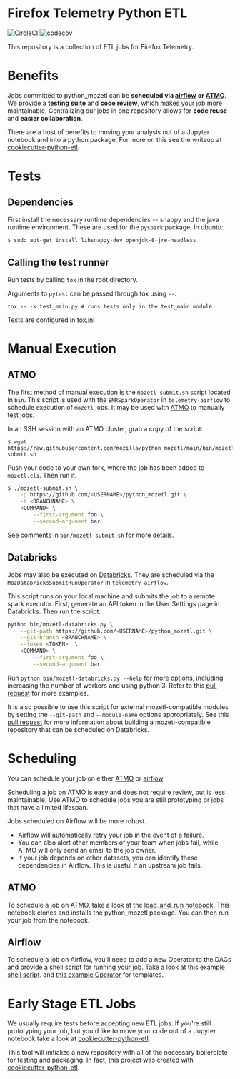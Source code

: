 # Firefox Telemetry Python ETL

[![CircleCI](https://circleci.com/gh/mozilla/python_mozetl.svg?style=svg)](https://circleci.com/gh/mozilla/python_mozetl)
[![codecov](https://codecov.io/gh/mozilla/python_mozetl/branch/main/graph/badge.svg)](https://codecov.io/gh/mozilla/python_mozetl)

This repository is a collection of ETL jobs for Firefox Telemetry.

# Benefits

Jobs committed to python_mozetl can be **scheduled via
[airflow](https://github.com/mozilla/telemetry-airflow)
or
[ATMO](https://analysis.telemetry.mozilla.org/)**.
We provide a **testing suite** and **code review**, which makes your job more maintainable.
Centralizing our jobs in one repository allows for
**code reuse** and **easier collaboration**.

There are a host of benefits to moving your analysis out of a Jupyter notebook
and into a python package.
For more on this see the writeup at
[cookiecutter-python-etl](https://github.com/harterrt/cookiecutter-python-etl/blob/master/README.md#benefits).

# Tests
## Dependencies
First install the necessary runtime dependencies -- snappy and the java runtime
environment. These are used for the `pyspark` package. In ubuntu:
```bash
$ sudo apt-get install libsnappy-dev openjdk-8-jre-headless
```

## Calling the test runner
Run tests by calling `tox` in the root directory.

Arguments to `pytest` can be passed through tox using `--`.
```
tox -- -k test_main.py # runs tests only in the test_main module
```

Tests are configured in [tox.ini](tox.ini)

# Manual Execution
## ATMO

The first method of manual execution is the `mozetl-submit.sh` script located in `bin`.
This script is used with the `EMRSparkOperator` in `telemetry-airflow` to schedule execution of `mozetl` jobs.
It may be used with [ATMO](https://analysis.telemetry.mozilla.org/) to manually test jobs.

In an SSH session with an ATMO cluster, grab a copy of the script:
```
$ wget https://raw.githubusercontent.com/mozilla/python_mozetl/main/bin/mozetl-submit.sh
```
Push your code to your own fork, where the job has been added to `mozetl.cli`. Then run it.

```bash
$ ./mozetl-submit.sh \
    -p https://github.com/<USERNAME>/python_mozetl.git \
    -b <BRANCHNAME> \
    <COMMAND> \
        --first-argument foo \
        --second-argument bar
```

See comments in `bin/mozetl-submit.sh` for more details.

## Databricks

Jobs may also be executed on [Databricks](https://dbc-caf9527b-e073.cloud.databricks.com/).
They are scheduled via the `MozDatabricksSubmitRunOperator` in `telemetry-airflow`.

This script runs on your local machine and submits the job to a remote spark executor.
First, generate an API token in the User Settings page in Databricks.
Then run the script.

```bash
python bin/mozetl-databricks.py \
    --git-path https://github.com/<USERNAME>/python_mozetl.git \
    --git-branch <BRANCHNAME> \
    --token <TOKEN>  \
    <COMMAND> \
        --first-argument foo \
        --second-argument bar
```

Run `python bin/mozetl-databricks.py --help` for more options, including increasing the number of workers and using python 3.
Refer to this [pull request](https://github.com/mozilla/python_mozetl/pull/296) for more examples.

It is also possible to use this script for external mozetl-compatible modules by setting the `--git-path` and `--module-name` options appropriately.
See this [pull request](https://github.com/mozilla/python_mozetl/pull/316) for more information about building a mozetl-compatible repository that can be scheduled on Databricks.


# Scheduling

You can schedule your job on either
[ATMO](https://analysis.telemetry.mozilla.org/)
or
[airflow](https://github.com/mozilla/telemetry-airflow).

Scheduling a job on ATMO is easy and does not require review,
but is less maintainable.
Use ATMO to schedule jobs you are still prototyping
or jobs that have a limited lifespan.

Jobs scheduled on Airflow will be more robust.

* Airflow will automatically retry your job in the event of a failure.
* You can also alert other members of your team when jobs fail,
  while ATMO will only send an email to the job owner.
* If your job depends on other datasets,
  you can identify these dependencies in Airflow.
  This is useful if an upstream job fails.

## ATMO

To schedule a job on ATMO, take a look at the
[load_and_run notebook](scheduling/load_and_run.ipynb).
This notebook clones and installs the python_mozetl package.
You can then run your job from the notebook.

## Airflow

To schedule a job on Airflow,
you'll need to add a new Operator to the DAGs and provide a shell script for running your job.
Take a look at 
[this example shell script](https://github.com/mozilla/telemetry-airflow/blob/master/jobs/topline_dashboard.sh).
and
[this example Operator](https://github.com/mozilla/telemetry-airflow/blob/master/dags/topline.py#L31)
for templates.

# Early Stage ETL Jobs

We usually require tests before accepting new ETL jobs.
If you're still prototyping your job,
but you'd like to move your code out of a Jupyter notebook
take a look at
[cookiecutter-python-etl](https://github.com/harterrt/cookiecutter-python-etl).

This tool will initialize a new repository
with all of the necessary boilerplate for testing and packaging.
In fact, this project was created with
[cookiecutter-python-etl](https://github.com/harterrt/cookiecutter-python-etl).
